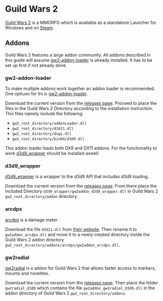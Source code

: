 # Guild Wars 2

[Guild Wars 2](https://www.guildwars2.com) is a MMORPG which is available as
a standalone Launcher for Windows and on [Steam](./steam.md).

## Addons

Guild Wars 2 features a large addon community.
All addons described in this guide will assume
[gw2-addon-loader](#gw2-addon-loader) is already installed.
It has to be set up first if not already done.

### gw2-addon-loader

To make multiple addons work together an addon loader is recommended.
One optiuon for thi is
[gw2-addon-loader](https://github.com/gw2-addon-loader/loader-core).

Download the current version from the
[releases page](https://github.com/gw2-addon-loader/loader-core/releases).
Proceed to place the files in the Guild Wars 2 Directory according to the
installation instruction.
This files namely include the following:

- `gw2_root_directory/addonLoader.dll`
- `gw2_root_directory/d3d11.dll`
- `gw2_root_directory/dxgi.dll`
- `gw2_root_directory/bin64/d3d9.dll`

This addon loader loads both DX9 and DX11 addons.
For the functionality to work [d3d9_wrapper](#d3d9wrapper) should be installed
aswell.

### d3d9_wrapper

[d3d9_wrapper](https://github.com/gw2-addon-loader/d3d9_wrapper) is a wrapper
to the d3d9 API that includes d3d9 loading.

Download the current version from the
[releases page](https://github.com/gw2-addon-loader/d3d9_wrapper/releases).
From there place the included Directory
`d3d9_wrapper/gw2addon_d3d9_wrapper.dll` in Guild Wars 2
`gw2_root_directory/addon` directory.

### arcdps

[arcdps](https://www.deltaconnected.com/arcdps/) is a damage meter.

Download the file `d3d11.dll` from
[their website](https://www.deltaconnected.com/arcdps/x64/).
Then rename it to `gw2addon_arcdps.dll` and move it to a newly created
directory inside the Guild Wars 2 addon directory
`gw2_root_directory/addons/arcdps/gw2addon_arcdps.dll`.

### gw2radial

[gw2radial](https://github.com/gw2-addon-loader/GW2Radial) is a addon for Guild
Wars 2 that allows faster access to markers, mounts and novelties.

Download the current version from the
[releases page](https://github.com/gw2-addon-loader/GW2Radial/releases).
Then place the folder `gw2radial_d3d9` which contains the file
`gw2addon_gw2radial_d3d9.dll` in the addon directory of Guild Wars 2
`gw2_root_directory/addons`.
